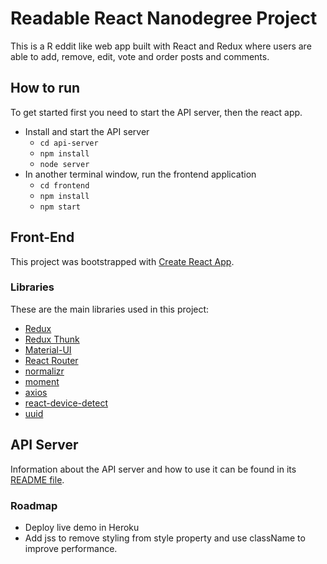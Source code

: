 # Readable React Nanodegree Project

This is a R eddit like web app built with React and Redux where users are able to add, remove, edit, vote and order posts and comments.

## How to run 

To get started first you need to start the API server, then the react app.

* Install and start the API server
    - `cd api-server`
    - `npm install`
    - `node server`
* In another terminal window, run the frontend application
    - `cd frontend`
    - `npm install`
    - `npm start`

## Front-End
This project was bootstrapped with [Create React App](https://github.com/facebookincubator/create-react-app).

### Libraries

These are the main libraries used in this project:

* [Redux](https://redux.js.org/)
* [Redux Thunk](https://github.com/reduxjs/redux-thunk)
* [Material-UI](https://material-ui.com/)
* [React Router](https://github.com/ReactTraining/react-router)
* [normalizr](https://github.com/paularmstrong/normalizr)
* [moment](https://momentjs.com/)
* [axios](https://github.com/axios/axios)
* [react-device-detect](https://github.com/duskload/react-device-detect)
* [uuid](https://www.npmjs.com/package/uuid)

## API Server
Information about the API server and how to use it can be found in its [README file](api-server/README.md).

### Roadmap

* Deploy live demo in Heroku
* Add jss to remove styling from style property and use className to improve performance.
